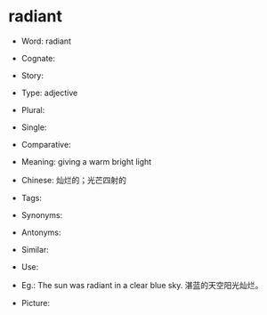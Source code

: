 # radiant

- Word: radiant
- Cognate: 
- Story: 

- Type: adjective
- Plural: 
- Single: 
- Comparative: 
- Meaning: giving a warm bright light
- Chinese: 灿烂的；光芒四射的
- Tags: 
- Synonyms: 
- Antonyms: 
- Similar: 
- Use: 
- Eg.: The sun was radiant in a clear blue sky. 湛蓝的天空阳光灿烂。
- Picture: 

